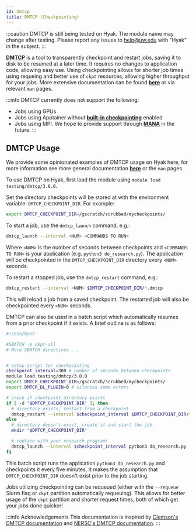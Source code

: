 ```yaml
---
id: dmtcp
title: DMTCP (Checkpointing)
---
```


:::caution
DMTCP is still being tested on Hyak. The module name may change after testing. Please report any issues to [help@uw.edu](mailto:help@uw.edu) with "Hyak" in the subject.
:::

[**DMTCP**](https://github.com/dmtcp/dmtcp) is a tool to transparently checkpoint and restart jobs, saving it to disk to be resumed at a later time. It requires no changes to application code, allowing easy use. Using checkpointing allows for shorter job times using requeing and better use of `ckpt` resources, allowing higher throughput for your jobs. More extensive documentation can be found [**here**](https://docs.nersc.gov/development/checkpoint-restart/dmtcp/) or via relevant `man` pages.

:::info
DMTCP currently does not support the following:
- Jobs using GPUs
- Jobs using Apptainer without [**built-in checkpointing**](https://apptainer.org/docs/user/1.2/checkpoint.html) enabled
- Jobs using MPI. We hope to provide support through [**MANA**](https://github.com/mpickpt/mana) in the future.
:::

## DMTCP Usage

We provide some opinionated examples of DMTCP usage on Hyak here, for more information see more general documentation [**here**](https://docs.nersc.gov/development/checkpoint-restart/dmtcp/) or the `man` pages.

To use DMTCP on Hyak, first load the module using `module load testing/dmtcp/3.0.0`.

Set the directory checkpoints will be stored at with the environment variable: `DMTCP_CHECKPOINT_DIR`. For example:

```bash
export DMTCP_CHECKPOINT_DIR=/gscratch/scrubbed/mycheckpoints/
```

To start a job, use the `dmtcp_launch` command, e.g.:

```bash
dmtcp_launch --interval <NUM> <COMMANDS TO RUN>
```

Where `<NUM>` is the number of seconds between checkpoints and `<COMMANDS TO RUN>` is your application (e.g. `python3 do_research.py`). The application will be checkpointed in the `DMTCP_CHECKPOINT_DIR` directory every `<NUM>` seconds.

To restart a stopped job, use the `dmtcp_restart` command, e.g.:

```bash
dmtcp_restart --interval <NUM> $DMTCP_CHECKPOINT_DIR/*.dmtcp
```

This will reload a job from a saved checkpoint. The restarted job will also be checkpointed every `<NUM>` seconds.

DMTCP can also be used in a batch script which automatically resumes from a prior checkpoint if it exists. A brief outline is as follows:

```bash
#!/bin/bash

#SBATCH -p ckpt-all
# More SBATCH directives ...


# setup script for checkpointing
checkpoint_interval=300 # number of seconds between checkpoints
module load testing/dmtcp/3.0.0
export DMTCP_CHECKPOINT_DIR=/gscratch/scrubbed/mycheckpoints/
export DMTCP_DL_PLUGIN=0 # silences some errors

# check if checkpoint directory exists
if [ -d "$DMTCP_CHECKPOINT_DIR" ]; then
  # directory exists, restart from a checkpoint
  dmtcp_restart --interval $checkpoint_interval $DMTCP_CHECKPOINT_DIR/*.dmtcp
else
  # directory doesn't exist, create it and start the job
  mkdir "$DMTCP_CHECKPOINT_DIR"

  # replace with your research program!
  dmtcp_launch --interval $checkpoint_interval python3 do_research.py
fi
```

This batch script runs the application `python3 do_research.py` and checkpoints it every five minutes. It makes the assumption that `DMTCP_CHECKPOINT_DIR` doesn't exist prior to the job starting.

Jobs utilizing checkpointing can be requeued (either with the `--requeue` Slurm flag or `ckpt` partition automatically requeuing). This allows for better usage of the `ckpt` partition and shorter request times, both of which get your jobs done quicker!

:::info Acknowledgements
This documentation is inspired by [Clemson's DMTCP documentation](https://docs.rcd.clemson.edu/palmetto/software/checkpointing/dmtcp/) and [NERSC's DMTCP documentation](https://docs.nersc.gov/development/checkpoint-restart/dmtcp/).
:::
